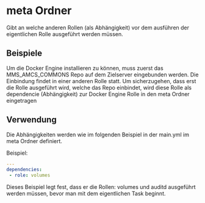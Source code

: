 # meta Ordner  

Gibt an welche anderen Rollen (als Abhängigkeit) vor dem ausführen der eigentlichen Rolle ausgeführt werden müssen.

## Beispiele

Um die Docker Engine installieren zu können, muss zuerst das MMS_AMCS_COMMONS Repo auf dem Zielserver eingebunden werden. Die Einbindung findet in einer anderen Rolle statt. Um sicherzugehen, dass erst die Rolle ausgeführt wird, welche das Repo einbindet, wird diese Rolle als dependencie (Abhängigkeit) zur Docker Engine Rolle in den meta Ordner eingetragen

## Verwendung

Die Abhängigkeiten werden wie im folgenden Beispiel in der main.yml im meta Ordner definiert.

Beispiel:

```yaml
---
dependencies:
 - role: volumes
```

Dieses Beispiel legt fest, dass er die Rollen: volumes und auditd ausgeführt werden müssen, bevor man mit dem eigentlichen Task beginnt. 